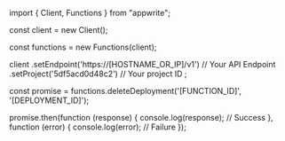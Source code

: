 import { Client, Functions } from "appwrite";

const client = new Client();

const functions = new Functions(client);

client
    .setEndpoint('https://[HOSTNAME_OR_IP]/v1') // Your API Endpoint
    .setProject('5df5acd0d48c2') // Your project ID
;

const promise = functions.deleteDeployment('[FUNCTION_ID]', '[DEPLOYMENT_ID]');

promise.then(function (response) {
    console.log(response); // Success
}, function (error) {
    console.log(error); // Failure
});